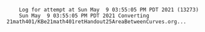         Log for attempt at Sun May  9 03:55:05 PM PDT 2021 (13273)
        Sun May  9 03:55:05 PM PDT 2021 Converting 21math401/KBe21math401retHandout25AreaBetweenCurves.org...
